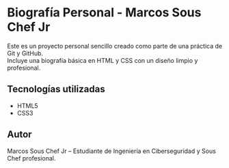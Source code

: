 # Biografía Personal - Marcos Sous Chef Jr

Este es un proyecto personal sencillo creado como parte de una práctica de Git y GitHub.  
Incluye una biografía básica en HTML y CSS con un diseño limpio y profesional.

## Tecnologías utilizadas

- HTML5
- CSS3

## Autor

Marcos Sous Chef Jr – Estudiante de Ingeniería en Ciberseguridad y Sous Chef profesional.